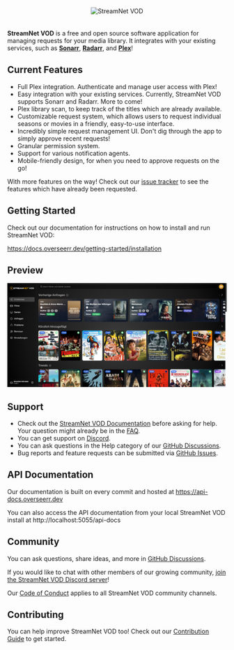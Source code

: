 <p align="center">
<img src="./public/logo_full.svg" alt="StreamNet VOD" style="margin: 20px 0;">
</p>

**StreamNet VOD** is a free and open source software application for managing requests for your media library. It integrates with your existing services, such as **[Sonarr](https://sonarr.tv/)**, **[Radarr](https://radarr.video/)**, and **[Plex](https://www.plex.tv/)**!

## Current Features

- Full Plex integration. Authenticate and manage user access with Plex!
- Easy integration with your existing services. Currently, StreamNet VOD supports Sonarr and Radarr. More to come!
- Plex library scan, to keep track of the titles which are already available.
- Customizable request system, which allows users to request individual seasons or movies in a friendly, easy-to-use interface.
- Incredibly simple request management UI. Don't dig through the app to simply approve recent requests!
- Granular permission system.
- Support for various notification agents.
- Mobile-friendly design, for when you need to approve requests on the go!

With more features on the way! Check out our [issue tracker](https://github.com/cyb3rgh05t/streamnetvod/issues) to see the features which have already been requested.

## Getting Started

Check out our documentation for instructions on how to install and run StreamNet VOD:

https://docs.overseerr.dev/getting-started/installation

## Preview

<img src="./public/preview.jpg">

## Support

- Check out the [StreamNet VOD Documentation](https://docs.overseerr.dev/) before asking for help. Your question might already be in the [FAQ](https://docs.overseerr.dev/support/faq).
- You can get support on [Discord](https://discord.gg/overseerr).
- You can ask questions in the Help category of our [GitHub Discussions](https://github.com/cyb3rgh05t/streamnetvod/discussions).
- Bug reports and feature requests can be submitted via [GitHub Issues](https://github.com/cyb3rgh05t/streamnetvod/issues).

## API Documentation

Our documentation is built on every commit and hosted at https://api-docs.overseerr.dev

You can also access the API documentation from your local StreamNet VOD install at http://localhost:5055/api-docs

## Community

You can ask questions, share ideas, and more in [GitHub Discussions](https://github.com/cyb3rgh05t/streamnetvod/discussions).

If you would like to chat with other members of our growing community, [join the StreamNet VOD Discord server](https://discord.gg/overseerr)!

Our [Code of Conduct](https://github.com/cyb3rgh05t/streamnetvod/blob/master/CODE_OF_CONDUCT.md) applies to all StreamNet VOD community channels.

## Contributing

You can help improve StreamNet VOD too! Check out our [Contribution Guide](https://github.com/cyb3rgh05t/streamnetvod/blob/master/CONTRIBUTING.md) to get started.
